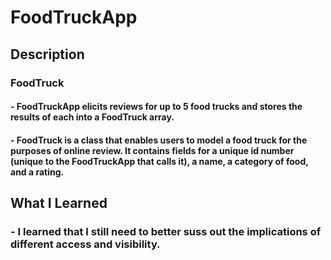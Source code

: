 # FoodTruckApp

## Description

### FoodTruck
#### - FoodTruckApp elicits reviews for up to 5 food trucks and stores the results of each into a FoodTruck array.
#### - FoodTruck is a class that enables users to model a food truck for the purposes of online review. It contains fields for a unique id number (unique to the FoodTruckApp that calls it), a name, a category of food, and a rating.

## What I Learned

### - I learned that I still need to better suss out the implications of different access and visibility.